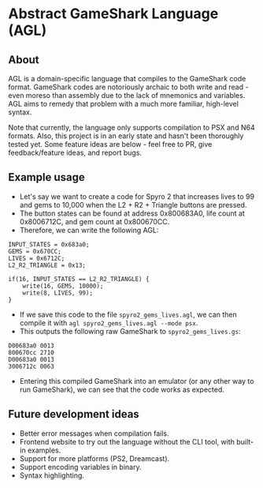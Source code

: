 # Abstract GameShark Language (AGL)

## About
AGL is a domain-specific language that compiles to the GameShark code format. GameShark codes are notoriously archaic to both write and read - even moreso than assembly due to the lack of mnemonics and variables. AGL aims to remedy that problem with a much more familiar, high-level syntax.

Note that currently, the language only supports compilation to PSX and N64 formats. Also, this project is in an early state and hasn't been thoroughly tested yet. Some feature ideas are below - feel free to PR, give feedback/feature ideas, and report bugs.

## Example usage
- Let's say we want to create a code for Spyro 2 that increases lives to 99 and gems to 10,000 when the L2 + R2 + Triangle buttons are pressed.
- The button states can be found at address 0x800683A0, life count at 0x8006712C, and gem count at 0x800670CC.
- Therefore, we can write the following AGL:

```
INPUT_STATES = 0x683a0;
GEMS = 0x670CC;
LIVES = 0x6712C;
L2_R2_TRIANGLE = 0x13;

if(16, INPUT_STATES == L2_R2_TRIANGLE) {
    write(16, GEMS, 10000);
    write(8, LIVES, 99);
}
```
- If we save this code to the file `spyro2_gems_lives.agl`, we can then compile it with `agl spyro2_gems_lives.agl --mode psx`.
- This outputs the following raw GameShark to `spyro2_gems_lives.gs`:
```
D00683a0 0013
800670cc 2710
D00683a0 0013
3006712c 0063
```
- Entering this compiled GameShark into an emulator (or any other way to run GameShark), we can see that the code works as expected.

## Future development ideas
* Better error messages when compilation fails.
* Frontend website to try out the language without the CLI tool, with built-in examples.
* Support for more platforms (PS2, Dreamcast).
* Support encoding variables in binary.
* Syntax highlighting.

